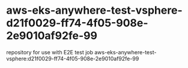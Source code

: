 # aws-eks-anywhere-test-vsphere-d21f0029-ff74-4f05-908e-2e9010af92fe-99
repository for use with E2E test job aws-eks-anywhere-test-vsphere:d21f0029-ff74-4f05-908e-2e9010af92fe-99
